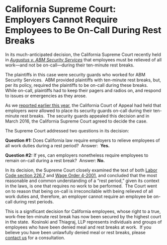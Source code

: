 # California Supreme Court:  Employers Cannot Require Employees to Be On-Call During Rest Breaks

In its much-anticipated decision, the California Supreme Court recently held in [_Augustus v. ABM Security Services_](http://www.courts.ca.gov/opinions/documents/S224853.PDF) that employees must be relieved of all work—and not be on-call—during their ten-minute rest breaks.

The plaintiffs in this case were security guards who worked for ABM Security Services.  ABM provided plaintiffs with ten-minute rest breaks, but, per its policy, required the plaintiffs to be on-call during these breaks.  While on-call, plaintiffs had to keep their pagers and radios on, and respond to issues or emergencies as they arose.

As we [reported earlier this year](/blog?tag=Augustus%20v.%20ABM%20Security%20Services), the California Court of Appeal had held that employers _were_ allowed to place its security guards on-call during their ten-minute rest breaks.  The security guards appealed this decision and in March 2016, the California Supreme Court agreed to decide the case.

The Supreme Court addressed two questions in its decision:

**Question #1:**  Does California law require employers to relieve employees of all work duties during a rest period?  Answer:  **Yes.**

**Question #2:**  If yes, can employers nonetheless require employees to remain on-call during a rest break?  Answer:  **No.**

In its decision, the Supreme Court closely examined the text of both [Labor Code section 226.7](https://leginfo.legislature.ca.gov/faces/codes_displaySection.xhtml?lawCode=LAB&sectionNum=226.7.) and [Wage Order 4-2001](https://www.dir.ca.gov/IWC/IWCArticle4.pdf), and concluded that the most reasonable and common understanding of a “rest period,” given its context in the laws, is one that requires no work to be performed.  The Court went on to reason that being on-call is irreconcilable with being relieved of all work duties and, therefore, an employer cannot require an employee be on-call during rest periods.

This is a significant decision for California employees, whose right to a true, work-free ten-minute rest break has now been secured by the highest court in the state.  Kosinski and Thiagraj, LLP represents individuals and groups of employees who have been denied meal and rest breaks at work.  If you believe you have been unlawfully denied meal or rest breaks, please [contact us](/contact-us) for a consultation.